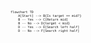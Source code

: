 <div style="font-size: 6px">

```mermaid
flowchart TD
    A[Start] --> B{Is target == mid?}
    B -- Yes --> C[Return mid]
    B -- No --> D{target < mid}
    D -- Yes --> E[Search left half]
    D -- No --> F[Search right half]
